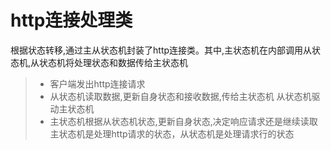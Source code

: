 
http连接处理类
===============
根据状态转移,通过主从状态机封装了http连接类。其中,主状态机在内部调用从状态机,从状态机将处理状态和数据传给主状态机
> * 客户端发出http连接请求  
> * 从状态机读取数据,更新自身状态和接收数据,传给主状态机     从状态机驱动主状态机
> * 主状态机根据从状态机状态,更新自身状态,决定响应请求还是继续读取  主状态机是处理http请求的状态，从状态机是处理请求行的状态

